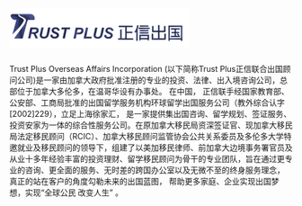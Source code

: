 # ![](https://github.com/tonytopclaire/Website_TrustPlus/blob/master/trustPlus/Images/logo-n.png)
Trust Plus Overseas Affairs Incorporation (以下简称Trust Plus正信联合出国顾问公司)是一家由加拿大政府批准注册的专业的投资、法律、出入境咨询公司，总部位于加拿大多伦多，在温哥华设有办事处。 在中国， 正信联手经国家教育部、公安部、工商局批准的出国留学服务机构环球留学出国服务公司（教外综合认字[2002]229），立足上海徐家汇， 是一家提供集出国咨询、留学规划、签证服务、投资安家为一体的综合性服务公司。在原加拿大移民局资深签证官、现加拿大移民局法定移民顾问（RCIC）、加拿大移民顾问监管协会公共关系委员及多伦多大学特邀就业及移民顾问的领导下，组建了以美加移民律师、前加拿大边境事务署官员及从业十多年经验丰富的投资理财、留学移民顾问为骨干的专业团队，旨在通过更专业的咨询、更全面的服务、无时差的跨国办公室以及无微不至的终身服务理念， 真正的站在客户的角度勾勒未来的出国蓝图， 帮助更多家庭、企业实现出国梦想，实现“全球公民 改变人生” 。
